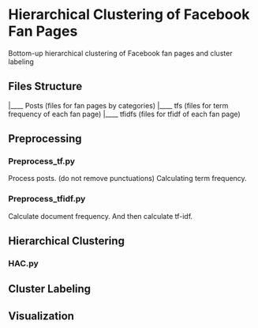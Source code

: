 # Hierarchical Clustering of Facebook Fan Pages
Bottom-up hierarchical clustering of Facebook fan pages and cluster labeling

## Files Structure
|____ Posts (files for fan pages by categories) 
|____ tfs (files for term frequency of each fan page) 
|____ tfidfs (files for tfidf of each fan page) 

## Preprocessing
### Preprocess_tf.py
Process posts. (do not remove punctuations)
Calculating term frequency.

### Preprocess_tfidf.py
Calculate document frequency.
And then calculate tf-idf.

## Hierarchical Clustering
### HAC.py

## Cluster Labeling

## Visualization
